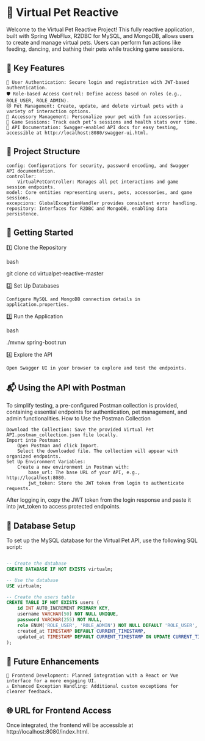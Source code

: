 # 🐾 Virtual Pet Reactive

Welcome to the Virtual Pet Reactive Project! This fully reactive application, built with Spring WebFlux, R2DBC for MySQL, and MongoDB, allows users to create and manage virtual pets. Users can perform fun actions like feeding, dancing, and bathing their pets while tracking game sessions.

## 🌟 Key Features

    🔐 User Authentication: Secure login and registration with JWT-based authentication.
    🛡️ Role-based Access Control: Define access based on roles (e.g., ROLE_USER, ROLE_ADMIN).
    🐱 Pet Management: Create, update, and delete virtual pets with a variety of interaction options.
    🎩 Accessory Management: Personalize your pet with fun accessories.
    📅 Game Sessions: Track each pet’s sessions and health stats over time.
    📖 API Documentation: Swagger-enabled API docs for easy testing, accessible at http://localhost:8080/swagger-ui.html.

## 📁 Project Structure

    config: Configurations for security, password encoding, and Swagger API documentation.
    controller:
        VirtualPetController: Manages all pet interactions and game session endpoints.
    model: Core entities representing users, pets, accessories, and game sessions.
    excepcions: GlobalExceptionHandler provides consistent error handling.
    repository: Interfaces for R2DBC and MongoDB, enabling data persistence.

## 🚀 Getting Started
1️⃣ Clone the Repository

bash

git clone <repo-url>
cd virtualpet-reactive-master

2️⃣ Set Up Databases

    Configure MySQL and MongoDB connection details in application.properties.

3️⃣ Run the Application

bash

./mvnw spring-boot:run

4️⃣ Explore the API

    Open Swagger UI in your browser to explore and test the endpoints.


## 📬 Using the API with Postman

To simplify testing, a pre-configured Postman collection is provided, containing essential endpoints for authentication, pet management, and admin functionalities.
How to Use the Postman Collection

    Download the Collection: Save the provided Virtual Pet API.postman_collection.json file locally.
    Import into Postman:
        Open Postman and click Import.
        Select the downloaded file. The collection will appear with organized endpoints.
    Set Up Environment Variables:
        Create a new environment in Postman with:
            base_url: The base URL of your API, e.g., http://localhost:8080.
            jwt_token: Store the JWT token from login to authenticate requests.

After logging in, copy the JWT token from the login response and paste it into jwt_token to access protected endpoints.

## 📄 Database Setup

To set up the MySQL database for the Virtual Pet API, use the following SQL script:

```sql

-- Create the database
CREATE DATABASE IF NOT EXISTS virtualm;

-- Use the database
USE virtualm;

-- Create the users table
CREATE TABLE IF NOT EXISTS users (
    id INT AUTO_INCREMENT PRIMARY KEY,
    username VARCHAR(50) NOT NULL UNIQUE,
    password VARCHAR(255) NOT NULL,
    role ENUM('ROLE_USER', 'ROLE_ADMIN') NOT NULL DEFAULT 'ROLE_USER',
    created_at TIMESTAMP DEFAULT CURRENT_TIMESTAMP,
    updated_at TIMESTAMP DEFAULT CURRENT_TIMESTAMP ON UPDATE CURRENT_TIMESTAMP
);
```

## 🌱 Future Enhancements

    🎨 Frontend Development: Planned integration with a React or Vue interface for a more engaging UI.
    ⚠️ Enhanced Exception Handling: Additional custom exceptions for clearer feedback.

## 🌐 URL for Frontend Access

Once integrated, the frontend will be accessible at http://localhost:8080/index.html.
